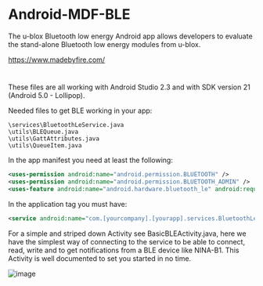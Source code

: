 # Android-MDF-BLE
The u-blox Bluetooth low energy Android app allows developers to evaluate the stand-alone Bluetooth low energy modules from u-blox.

https://www.madebyfire.com/


# 

These files are all working with Android Studio 2.3 and with SDK version 21 (Android 5.0 - Lollipop).

Needed files to get BLE working in your app:  
```
\services\BluetoothLeService.java
\utils\BLEQueue.java
\utils\GattAttributes.java
\utils\QueueItem.java
```

In the app manifest you need at least the following:  
```xml
<uses-permission android:name="android.permission.BLUETOOTH" />  
<uses-permission android:name="android.permission.BLUETOOTH_ADMIN" />  
<uses-feature android:name="android.hardware.bluetooth_le" android:required="true" />
```

In the application tag you must have:  
```xml
<service android:name="com.[yourcompany].[yourapp].services.BluetoothLeService" android:enabled="true" />
```

For a simple and striped down Activity see BasicBLEActivity.java, here we have the simplest way of connecting to the service to be able to connect, read, write and to get notifications from a BLE device like NINA-B1. This Activity is well documented to set you started in no time.

![image](https://imgur.com/ILve7cI.png)

